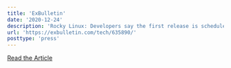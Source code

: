 ```yaml
---
title: 'ExBulletin'
date: '2020-12-24'
description: 'Rocky Linux: Developers say the first release is scheduled for the second quarter of 2021'
url: 'https://exbulletin.com/tech/635890/'
posttype: 'press'
---
```

[Read the Article](https://exbulletin.com/tech/635890/)